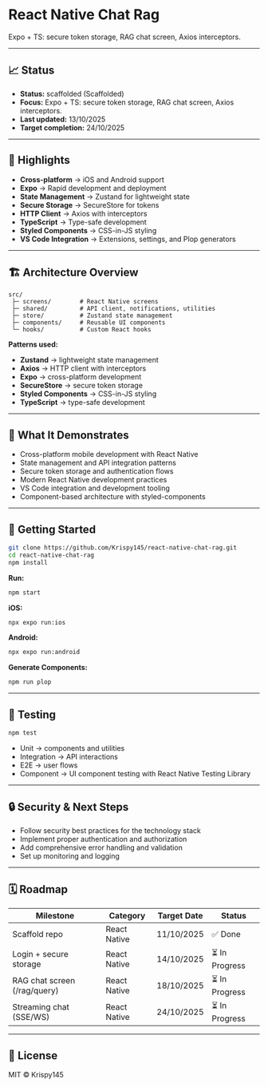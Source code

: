 # React Native Chat Rag

Expo + TS: secure token storage, RAG chat screen, Axios interceptors.

---

## 📈 Status

- **Status:** scaffolded (Scaffolded)
- **Focus:** Expo + TS: secure token storage, RAG chat screen, Axios interceptors.
- **Last updated:** 13/10/2025
- **Target completion:** 24/10/2025

---

## 🔑 Highlights

- **Cross-platform** → iOS and Android support
- **Expo** → Rapid development and deployment
- **State Management** → Zustand for lightweight state
- **Secure Storage** → SecureStore for tokens
- **HTTP Client** → Axios with interceptors
- **TypeScript** → Type-safe development
- **Styled Components** → CSS-in-JS styling
- **VS Code Integration** → Extensions, settings, and Plop generators

---

## 🏗 Architecture Overview

```
src/
 ├─ screens/        # React Native screens
 ├─ shared/         # API client, notifications, utilities
 ├─ store/          # Zustand state management
 ├─ components/     # Reusable UI components
 └─ hooks/          # Custom React hooks
```

**Patterns used:**

- **Zustand** → lightweight state management
- **Axios** → HTTP client with interceptors
- **Expo** → cross-platform development
- **SecureStore** → secure token storage
- **Styled Components** → CSS-in-JS styling
- **TypeScript** → type-safe development

---

## 📱 What It Demonstrates

- Cross-platform mobile development with React Native
- State management and API integration patterns
- Secure token storage and authentication flows
- Modern React Native development practices
- VS Code integration and development tooling
- Component-based architecture with styled-components

---

## 🚀 Getting Started

```bash
git clone https://github.com/Krispy145/react-native-chat-rag.git
cd react-native-chat-rag
npm install
```

**Run:**
```bash
npm start
```

**iOS:**
```bash
npx expo run:ios
```

**Android:**
```bash
npx expo run:android
```

**Generate Components:**
```bash
npm run plop
```

---

## 🧪 Testing

```bash
npm test
```

- Unit → components and utilities
- Integration → API interactions
- E2E → user flows
- Component → UI component testing with React Native Testing Library

---

## 🔒 Security & Next Steps

- Follow security best practices for the technology stack
- Implement proper authentication and authorization
- Add comprehensive error handling and validation
- Set up monitoring and logging

---

## 🗓 Roadmap

| Milestone                    | Category              | Target Date | Status     |
| ---------------------------- | --------------------- | ----------- | ---------- |
| Scaffold repo | React Native | 11/10/2025 | ✅ Done |
| Login + secure storage | React Native | 14/10/2025 | ⏳ In Progress |
| RAG chat screen (/rag/query) | React Native | 18/10/2025 | ⏳ In Progress |
| Streaming chat (SSE/WS) | React Native | 24/10/2025 | ⏳ In Progress |


---

## 📄 License

MIT © Krispy145